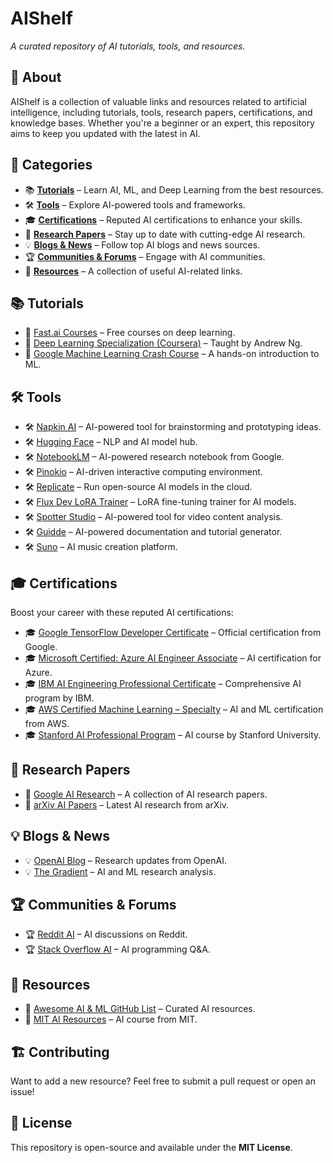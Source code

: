 # **AIShelf**  
*A curated repository of AI tutorials, tools, and resources.*  

## 🚀 **About**  
AIShelf is a collection of valuable links and resources related to artificial intelligence, including tutorials, tools, research papers, certifications, and knowledge bases. Whether you're a beginner or an expert, this repository aims to keep you updated with the latest in AI.  

## 📌 **Categories**  
- 📚 [**Tutorials**](#-tutorials) – Learn AI, ML, and Deep Learning from the best resources.  
- 🛠 [**Tools**](#-tools) – Explore AI-powered tools and frameworks.  
- 🎓 [**Certifications**](#-certifications) – Reputed AI certifications to enhance your skills.  
- 📄 [**Research Papers**](#-research-papers) – Stay up to date with cutting-edge AI research.  
- 💡 [**Blogs & News**](#-blogs--news) – Follow top AI blogs and news sources.  
- 🏆 [**Communities & Forums**](#-communities--forums) – Engage with AI communities.  
- 🔗 [**Resources**](#-resources) – A collection of useful AI-related links.  

## 📚 **Tutorials**  
- 📌 [Fast.ai Courses](https://www.fast.ai/) – Free courses on deep learning.  
- 📌 [Deep Learning Specialization (Coursera)](https://www.coursera.org/specializations/deep-learning) – Taught by Andrew Ng.  
- 📌 [Google Machine Learning Crash Course](https://developers.google.com/machine-learning/crash-course) – A hands-on introduction to ML.  

## 🛠 **Tools**  
- 🛠 [Napkin AI](https://napkin.ai/) – AI-powered tool for brainstorming and prototyping ideas.  
- 🛠 [Hugging Face](https://huggingface.co/) – NLP and AI model hub.  
- 🛠 [NotebookLM](https://notebooklm.google.com/) – AI-powered research notebook from Google.  
- 🛠 [Pinokio](https://pinokio.computer/) – AI-driven interactive computing environment.  
- 🛠 [Replicate](https://replicate.com/) – Run open-source AI models in the cloud.  
- 🛠 [Flux Dev LoRA Trainer](https://replicate.com/ostris/flux-dev...) – LoRA fine-tuning trainer for AI models.  
- 🛠 [Spotter Studio](https://partner.spotterstudio.com/fut...) – AI-powered tool for video content analysis.  
- 🛠 [Guidde](https://www.guidde.com/) – AI-powered documentation and tutorial generator.  
- 🛠 [Suno](https://suno.com/) – AI music creation platform.  

## 🎓 **Certifications**  
Boost your career with these reputed AI certifications:  
- 🎓 [Google TensorFlow Developer Certificate](https://www.tensorflow.org/certificate) – Official certification from Google.  
- 🎓 [Microsoft Certified: Azure AI Engineer Associate](https://learn.microsoft.com/en-us/certifications/azure-ai-engineer/) – AI certification for Azure.  
- 🎓 [IBM AI Engineering Professional Certificate](https://www.coursera.org/professional-certificates/ai-engineer-ibm) – Comprehensive AI program by IBM.  
- 🎓 [AWS Certified Machine Learning – Specialty](https://aws.amazon.com/certification/certified-machine-learning-specialty/) – AI and ML certification from AWS.  
- 🎓 [Stanford AI Professional Program](https://online.stanford.edu/programs/artificial-intelligence-professional-program) – AI course by Stanford University.  

## 📄 **Research Papers**  
- 📄 [Google AI Research](https://ai.google/research/) – A collection of AI research papers.  
- 📄 [arXiv AI Papers](https://arxiv.org/list/cs.AI/recent) – Latest AI research from arXiv.  

## 💡 **Blogs & News**  
- 💡 [OpenAI Blog](https://openai.com/research/) – Research updates from OpenAI.  
- 💡 [The Gradient](https://thegradient.pub/) – AI and ML research analysis.  

## 🏆 **Communities & Forums**  
- 🏆 [Reddit AI](https://www.reddit.com/r/artificial/) – AI discussions on Reddit.  
- 🏆 [Stack Overflow AI](https://stackoverflow.com/questions/tagged/artificial-intelligence) – AI programming Q&A.  

## 🔗 **Resources**  
- 🔗 [Awesome AI & ML GitHub List](https://github.com/josephmisiti/awesome-machine-learning) – Curated AI resources.  
- 🔗 [MIT AI Resources](https://ocw.mit.edu/courses/electrical-engineering-and-computer-science/6-034-artificial-intelligence-fall-2010/) – AI course from MIT.  

## 🏗 **Contributing**  
Want to add a new resource? Feel free to submit a pull request or open an issue!  

## 📜 **License**  
This repository is open-source and available under the **MIT License**.